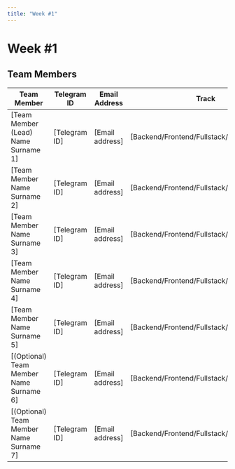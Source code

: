 ```yaml
---
title: "Week #1"
---
```


# Week #1

## **Team Members**

| Team Member                             | Telegram ID   | Email Address   | Track                                       | Responsibilities   |
|-----------------------------------------|---------------|-----------------|---------------------------------------------|--------------------|
| [Team Member (Lead) Name Surname 1]     | [Telegram ID] | [Email address] | [Backend/Frontend/Fullstack/ML/Design/etc.] | [Responsibilities] |
| [Team Member Name Surname 2]            | [Telegram ID] | [Email address] | [Backend/Frontend/Fullstack/ML/Design/etc.] | [Responsibilities] |
| [Team Member Name Surname 3]            | [Telegram ID] | [Email address] | [Backend/Frontend/Fullstack/ML/Design/etc.] | [Responsibilities] |
| [Team Member Name Surname 4]            | [Telegram ID] | [Email address] | [Backend/Frontend/Fullstack/ML/Design/etc.] | [Responsibilities] |
| [Team Member Name Surname 5]            | [Telegram ID] | [Email address] | [Backend/Frontend/Fullstack/ML/Design/etc.] | [Responsibilities] |
| [(Optional) Team Member Name Surname 6] | [Telegram ID] | [Email address] | [Backend/Frontend/Fullstack/ML/Design/etc.] | [Responsibilities] |
| [(Optional) Team Member Name Surname 7] | [Telegram ID] | [Email address] | [Backend/Frontend/Fullstack/ML/Design/etc.] | [Responsibilities] |


